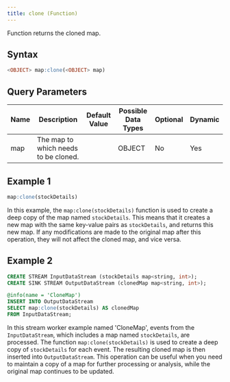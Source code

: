 ```yaml
---
title: clone (Function)
---
```


Function returns the cloned map.

## Syntax

```sql
<OBJECT> map:clone(<OBJECT> map)
```

## Query Parameters

| Name | Description | Default Value | Possible Data Types | Optional | Dynamic |
|------|-------------|---------------|---------------------|----------|---------|
| map  | The map to which needs to be cloned. |               | OBJECT  | No   | Yes   |

## Example 1

```sql
map:clone(stockDetails)
```

In this example, the `map:clone(stockDetails)` function is used to create a deep copy of the map named `stockDetails`. This means that it creates a new map with the same key-value pairs as `stockDetails`, and returns this new map. If any modifications are made to the original map after this operation, they will not affect the cloned map, and vice versa.

## Example 2

```sql
CREATE STREAM InputDataStream (stockDetails map<string, int>);
CREATE SINK STREAM OutputDataStream (clonedMap map<string, int>);

@info(name = 'CloneMap')
INSERT INTO OutputDataStream
SELECT map:clone(stockDetails) AS clonedMap
FROM InputDataStream;
```

In this stream worker example named 'CloneMap', events from the `InputDataStream`, which includes a map named `stockDetails`, are processed. The function `map:clone(stockDetails)` is used to create a deep copy of `stockDetails` for each event. The resulting cloned map is then inserted into `OutputDataStream`. This operation can be useful when you need to maintain a copy of a map for further processing or analysis, while the original map continues to be updated.
